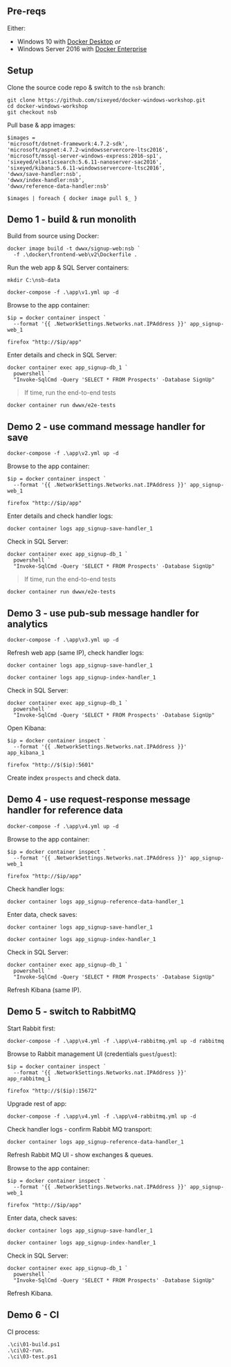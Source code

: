 
## Pre-reqs

Either:

- Windows 10 with [Docker Desktop](https://www.docker.com/products/docker-desktop) *or*
- Windows Server 2016 with [Docker Enterprise](https://store.docker.com/editions/enterprise/docker-ee-server-windows)

## Setup

Clone the source code repo & switch to the `nsb` branch:

```
git clone https://github.com/sixeyed/docker-windows-workshop.git
cd docker-windows-workshop
git checkout nsb
```

Pull base & app images:

```
$images = 
'microsoft/dotnet-framework:4.7.2-sdk',
'microsoft/aspnet:4.7.2-windowsservercore-ltsc2016',
'microsoft/mssql-server-windows-express:2016-sp1',
'sixeyed/elasticsearch:5.6.11-nanoserver-sac2016',
'sixeyed/kibana:5.6.11-windowsservercore-ltsc2016',
'dwwx/save-handler:nsb',
'dwwx/index-handler:nsb',
'dwwx/reference-data-handler:nsb'

$images | foreach { docker image pull $_ }
```

## Demo 1 - build & run monolith

Build from source using Docker:

```
docker image build -t dwwx/signup-web:nsb `
  -f .\docker\frontend-web\v2\Dockerfile .
```

Run the web app & SQL Server containers:

```
mkdir C:\nsb-data

docker-compose -f .\app\v1.yml up -d
```

Browse to the app container:

```
$ip = docker container inspect `
  --format '{{ .NetworkSettings.Networks.nat.IPAddress }}' app_signup-web_1

firefox "http://$ip/app"
```

Enter details and check in SQL Server:

```
docker container exec app_signup-db_1 `
  powershell `
  "Invoke-SqlCmd -Query 'SELECT * FROM Prospects' -Database SignUp"
```

> If time, run the end-to-end tests

```
docker container run dwwx/e2e-tests
```

## Demo 2 - use command message handler for save

```
docker-compose -f .\app\v2.yml up -d
```

Browse to the app container:

```
$ip = docker container inspect `
  --format '{{ .NetworkSettings.Networks.nat.IPAddress }}' app_signup-web_1

firefox "http://$ip/app"
```

Enter details and check handler logs:

```
docker container logs app_signup-save-handler_1
```

Check in SQL Server:

```
docker container exec app_signup-db_1 `
  powershell `
  "Invoke-SqlCmd -Query 'SELECT * FROM Prospects' -Database SignUp"
```

> If time, run the end-to-end tests

```
docker container run dwwx/e2e-tests
```

## Demo 3 - use pub-sub message handler for analytics

```
docker-compose -f .\app\v3.yml up -d
```

Refresh web app (same IP),  check handler logs:

```
docker container logs app_signup-save-handler_1

docker container logs app_signup-index-handler_1
```

Check in SQL Server:

```
docker container exec app_signup-db_1 `
  powershell `
  "Invoke-SqlCmd -Query 'SELECT * FROM Prospects' -Database SignUp"
```

Open Kibana:

```
$ip = docker container inspect `
  --format '{{ .NetworkSettings.Networks.nat.IPAddress }}' app_kibana_1

firefox "http://$($ip):5601"
```

Create index `prospects` and check data.


## Demo 4 - use request-response message handler for reference data

```
docker-compose -f .\app\v4.yml up -d
```

Browse to the app container:

```
$ip = docker container inspect `
  --format '{{ .NetworkSettings.Networks.nat.IPAddress }}' app_signup-web_1

firefox "http://$ip/app"
```

Check handler logs:

```
docker container logs app_signup-reference-data-handler_1

```

Enter data, check saves:

```
docker container logs app_signup-save-handler_1

docker container logs app_signup-index-handler_1
```

Check in SQL Server:

```
docker container exec app_signup-db_1 `
  powershell `
  "Invoke-SqlCmd -Query 'SELECT * FROM Prospects' -Database SignUp"
```

Refresh Kibana (same IP).

## Demo 5 - switch to RabbitMQ

Start Rabbit first:

```
docker-compose -f .\app\v4.yml -f .\app\v4-rabbitmq.yml up -d rabbitmq
```

Browse to Rabbit management UI (credentials `guest`/`guest`):

```
$ip = docker container inspect `
  --format '{{ .NetworkSettings.Networks.nat.IPAddress }}' app_rabbitmq_1

firefox "http://$($ip):15672"
```

Upgrade rest of app:

```
docker-compose -f .\app\v4.yml -f .\app\v4-rabbitmq.yml up -d
```

Check handler logs - confirm Rabbit MQ transport:

```
docker container logs app_signup-reference-data-handler_1
```

Refresh Rabbit MQ UI - show exchanges & queues.

Browse to the app container:

```
$ip = docker container inspect `
  --format '{{ .NetworkSettings.Networks.nat.IPAddress }}' app_signup-web_1

firefox "http://$ip/app"
```

Enter data, check saves:

```
docker container logs app_signup-save-handler_1

docker container logs app_signup-index-handler_1
```

Check in SQL Server:

```
docker container exec app_signup-db_1 `
  powershell `
  "Invoke-SqlCmd -Query 'SELECT * FROM Prospects' -Database SignUp"
```

Refresh Kibana.

## Demo 6 - CI

CI process:

```
.\ci\01-build.ps1
.\ci\02-run.
.\ci\03-test.ps1
```